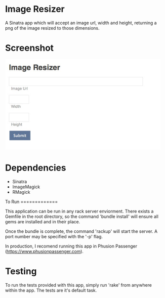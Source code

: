 Image Resizer
=============

A Sinatra app which will accept an image url, width and height, returning a png of the image resized to those dimensions.

Screenshot
=============

![Alt text](Screenshot.jpg "Example Screenshot")

Dependencies
=============
<ul>
<li>Sinatra</li>

<li>ImageMagick</li>

<li>RMagick</li>
</ul>
To Run
=============

This application can be run in any rack server enviorment. 
There exists a Gemfile in the root directory, so the command 'bundle install' will ensure all gems are installed and in their place.

Once the bundle is complete, the command 'rackup' will start the server. A port number may be specified with the '-p' flag.

In production, I recomend running this app in Phusion Passenger (https://www.phusionpassenger.com).

Testing
==============

To run the tests provided with this app, simply run 'rake' from anywhere within the app. The tests are it's default task.

